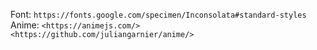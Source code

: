 Font: `https://fonts.google.com/specimen/Inconsolata#standard-styles`
Anime: `<https://animejs.com/>` `<https://github.com/juliangarnier/anime/>`
